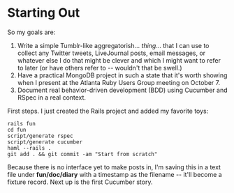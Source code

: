 Starting Out
============
So my goals are:

1. Write a simple Tumblr-like aggregatorish... _thing_... that I can use to collect any Twitter tweets, LiveJournal posts, email messages, or whatever else I do that might be clever and which I might want to refer to later (or have others refer to -- wouldn't that be swell.)
2. Have a practical MongoDB project in such a state that it's worth showing when I present at the Atlanta Ruby Users Group meeting on October 7.
3. Document real behavior-driven development (BDD) using Cucumber and RSpec in a real context.

First steps. I just created the Rails project and added my favorite toys:

    rails fun
    cd fun
    script/generate rspec
    script/generate cucumber
    haml --rails .
    git add . && git commit -am "Start from scratch"
    
Because there is no interface yet to make posts in, I'm saving this in a text file under **fun/doc/diary** with a timestamp as the filename -- it'll become a fixture record.  Next up is the first Cucumber story.